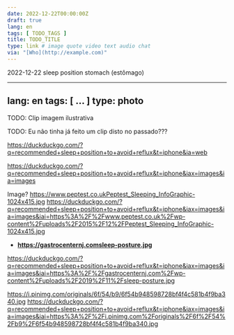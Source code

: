 ```yaml
---
date: 2022-12-22T00:00:00Z
draft: true
lang: en
tags: [ TODO_TAGS ]
title: TODO_TITLE
type: link # image quote video text audio chat
via: "[Who](http://example.com)"
---
```

2022-12-22 sleep position stomach (estômago)


---
lang: en
tags: [ ... ]
type: photo
---


TODO: Clip imagem ilustrativa


TODO: Eu não tinha já feito um clip disto no passado???


<https://duckduckgo.com/?q=recommended+sleep+position+to+avoid+reflux&t=iphone&ia=web>

<https://duckduckgo.com/?q=recommended+sleep+position+to+avoid+reflux&t=iphone&iax=images&ia=images>

Image?
https://www.peptest.co.ukPeptest_Sleeping_InfoGraphic-1024x415.jpg
<https://duckduckgo.com/?q=recommended+sleep+position+to+avoid+reflux&t=iphone&iax=images&ia=images&iai=https%3A%2F%2Fwww.peptest.co.uk%2Fwp-content%2Fuploads%2F2015%2F12%2FPeptest_Sleeping_InfoGraphic-1024x415.jpg>


-   **https://gastrocenternj.comsleep-posture.jpg**

<https://duckduckgo.com/?q=recommended+sleep+position+to+avoid+reflux&t=iphone&iax=images&ia=images&iai=https%3A%2F%2Fgastrocenternj.com%2Fwp-content%2Fuploads%2F2019%2F11%2Fsleep-posture.jpg>

https://i.pinimg.com/originals/6f/54/b9/6f54b948598728bf4f4c581b4f9ba340.jpg
<https://duckduckgo.com/?q=recommended+sleep+position+to+avoid+reflux&t=iphone&iax=images&ia=images&iai=https%3A%2F%2Fi.pinimg.com%2Foriginals%2F6f%2F54%2Fb9%2F6f54b948598728bf4f4c581b4f9ba340.jpg>

